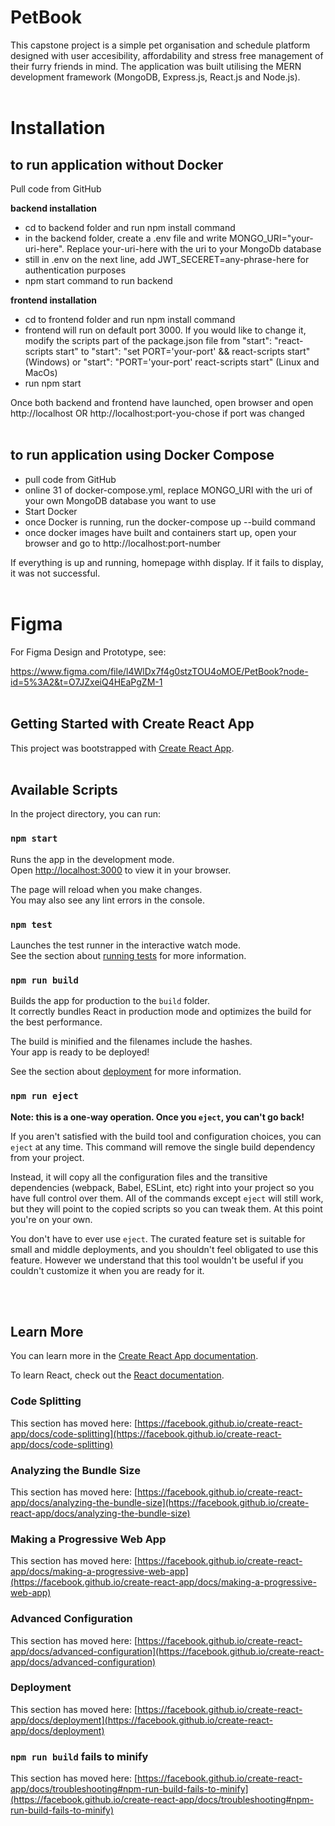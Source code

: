 # PetBook
This capstone project is a simple pet organisation and schedule platform designed with user accesibility, affordability and stress free management of their furry friends in mind. The application was built utilising the MERN development framework (MongoDB, Express.js, React.js and Node.js). <br/><br/>


# Installation <br/>
## to run application without Docker
Pull code from GitHub

**backend installation**
- cd to backend folder and run npm install command
- in the backend folder, create a .env file and write MONGO_URI="your-uri-here". Replace your-uri-here with the uri to your MongoDb database
- still in  .env on the next line, add JWT_SECERET=any-phrase-here for authentication purposes
- npm start command to run backend

**frontend installation**
- cd to frontend folder and run npm install command
- frontend will run on default port 3000. If you would like to change it, modify the scripts part of the package.json file from "start": "react-scripts start" to "start": "set PORT='your-port' && react-scripts start" (Windows) or "start": "PORT='your-port' react-scripts start" (Linux and MacOs)
- run npm start

Once both backend and frontend have launched, open browser and open http://localhost OR http://localhost:port-you-chose if port was changed
<br/>
<br/> 

## to run application using Docker Compose
- pull code from GitHub
- online 31 of docker-compose.yml, replace MONGO_URI with the uri of your own MongoDB database you want to use
- Start Docker
- once Docker is running, run the docker-compose up --build command
- once docker images have built and containers start up, open your browser and go to http://localhost:port-number


If everything is up and running, homepage withh display. If it fails to display, it was not successful.
<br/><br/>


# Figma 

For Figma Design and Prototype, see:

https://www.figma.com/file/l4WlDx7f4g0stzTOU4oMOE/PetBook?node-id=5%3A2&t=O7JZxeiQ4HEaPgZM-1 <br/><br/>


## Getting Started with Create React App

This project was bootstrapped with [Create React App](https://github.com/facebook/create-react-app). <br/><br/>

## Available Scripts

In the project directory, you can run:

### `npm start`

Runs the app in the development mode.\
Open [http://localhost:3000](http://localhost:3000) to view it in your browser.

The page will reload when you make changes.\
You may also see any lint errors in the console.

### `npm test`

Launches the test runner in the interactive watch mode.\
See the section about [running tests](https://facebook.github.io/create-react-app/docs/running-tests) for more information.

### `npm run build`

Builds the app for production to the `build` folder.\
It correctly bundles React in production mode and optimizes the build for the best performance.

The build is minified and the filenames include the hashes.\
Your app is ready to be deployed!

See the section about [deployment](https://facebook.github.io/create-react-app/docs/deployment) for more information.

### `npm run eject`

**Note: this is a one-way operation. Once you `eject`, you can't go back!**

If you aren't satisfied with the build tool and configuration choices, you can `eject` at any time. This command will remove the single build dependency from your project.

Instead, it will copy all the configuration files and the transitive dependencies (webpack, Babel, ESLint, etc) right into your project so you have full control over them. All of the commands except `eject` will still work, but they will point to the copied scripts so you can tweak them. At this point you're on your own.

You don't have to ever use `eject`. The curated feature set is suitable for small and middle deployments, and you shouldn't feel obligated to use this feature. However we understand that this tool wouldn't be useful if you couldn't customize it when you are ready for it.

<br/><br/>

## Learn More

You can learn more in the [Create React App documentation](https://facebook.github.io/create-react-app/docs/getting-started).

To learn React, check out the [React documentation](https://reactjs.org/).

### Code Splitting

This section has moved here: [https://facebook.github.io/create-react-app/docs/code-splitting](https://facebook.github.io/create-react-app/docs/code-splitting)

### Analyzing the Bundle Size

This section has moved here: [https://facebook.github.io/create-react-app/docs/analyzing-the-bundle-size](https://facebook.github.io/create-react-app/docs/analyzing-the-bundle-size)

### Making a Progressive Web App

This section has moved here: [https://facebook.github.io/create-react-app/docs/making-a-progressive-web-app](https://facebook.github.io/create-react-app/docs/making-a-progressive-web-app)

### Advanced Configuration

This section has moved here: [https://facebook.github.io/create-react-app/docs/advanced-configuration](https://facebook.github.io/create-react-app/docs/advanced-configuration)

### Deployment

This section has moved here: [https://facebook.github.io/create-react-app/docs/deployment](https://facebook.github.io/create-react-app/docs/deployment)

### `npm run build` fails to minify

This section has moved here: [https://facebook.github.io/create-react-app/docs/troubleshooting#npm-run-build-fails-to-minify](https://facebook.github.io/create-react-app/docs/troubleshooting#npm-run-build-fails-to-minify)




